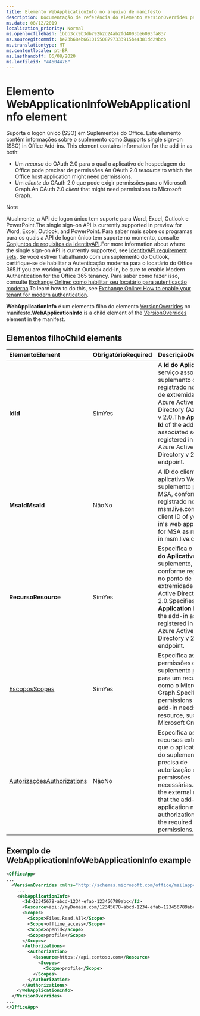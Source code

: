 ```yaml
---
title: Elemento WebApplicationInfo no arquivo de manifesto
description: Documentação de referência do elemento VersionOverrides para arquivos de manifesto de suplementos do Office (XML).
ms.date: 08/12/2019
localization_priority: Normal
ms.openlocfilehash: 1bbb3cc9b3db792b2d24ab2fd4003be6093fa837
ms.sourcegitcommit: be23b68eb661015508797333915b44381dd29bdb
ms.translationtype: MT
ms.contentlocale: pt-BR
ms.lasthandoff: 06/08/2020
ms.locfileid: "44604476"
---
```

# <a name="webapplicationinfo-element"></a><span data-ttu-id="a1444-103">Elemento WebApplicationInfo</span><span class="sxs-lookup"><span data-stu-id="a1444-103">WebApplicationInfo element</span></span>

<span data-ttu-id="a1444-104">Suporta o logon único (SSO) em Suplementos do Office. Este elemento contém informações sobre o suplemento como:</span><span class="sxs-lookup"><span data-stu-id="a1444-104">Supports single sign-on (SSO) in Office Add-ins. This element contains information for the add-in as both:</span></span>

- <span data-ttu-id="a1444-105">Um *recurso* do OAuth 2.0 para o qual o aplicativo de hospedagem do Office pode precisar de permissões.</span><span class="sxs-lookup"><span data-stu-id="a1444-105">An OAuth 2.0 *resource* to which the Office host application might need permissions.</span></span>
- <span data-ttu-id="a1444-106">Um *cliente* do OAuth 2.0 que pode exigir permissões para o Microsoft Graph.</span><span class="sxs-lookup"><span data-stu-id="a1444-106">An OAuth 2.0 *client* that might need permissions to Microsoft Graph.</span></span>

> [!NOTE]
> <span data-ttu-id="a1444-107">Atualmente, a API de logon único tem suporte para Word, Excel, Outlook e PowerPoint.</span><span class="sxs-lookup"><span data-stu-id="a1444-107">The single sign-on API is currently supported in preview for Word, Excel, Outlook, and PowerPoint.</span></span> <span data-ttu-id="a1444-108">Para saber mais sobre os programas para os quais a API de logon único tem suporte no momento, consulte [Conjuntos de requisitos da IdentityAPI](../requirement-sets/identity-api-requirement-sets.md).</span><span class="sxs-lookup"><span data-stu-id="a1444-108">For more information about where the single sign-on API is currently supported, see [IdentityAPI requirement sets](../requirement-sets/identity-api-requirement-sets.md).</span></span> <span data-ttu-id="a1444-109">Se você estiver trabalhando com um suplemento do Outlook, certifique-se de habilitar a Autenticação moderna para o locatário do Office 365.</span><span class="sxs-lookup"><span data-stu-id="a1444-109">If you are working with an Outlook add-in, be sure to enable Modern Authentication for the Office 365 tenancy.</span></span> <span data-ttu-id="a1444-110">Para saber como fazer isso, consulte [Exchange Online: como habilitar seu locatário para autenticação moderna](https://social.technet.microsoft.com/wiki/contents/articles/32711.exchange-online-how-to-enable-your-tenant-for-modern-authentication.aspx).</span><span class="sxs-lookup"><span data-stu-id="a1444-110">To learn how to do this, see [Exchange Online: How to enable your tenant for modern authentication](https://social.technet.microsoft.com/wiki/contents/articles/32711.exchange-online-how-to-enable-your-tenant-for-modern-authentication.aspx).</span></span>

<span data-ttu-id="a1444-111">**WebApplicationInfo** é um elemento filho do elemento [VersionOverrides](versionoverrides.md) no manifesto.</span><span class="sxs-lookup"><span data-stu-id="a1444-111">**WebApplicationInfo** is a child element of the [VersionOverrides](versionoverrides.md) element in the manifest.</span></span>  

## <a name="child-elements"></a><span data-ttu-id="a1444-112">Elementos filho</span><span class="sxs-lookup"><span data-stu-id="a1444-112">Child elements</span></span>

|  <span data-ttu-id="a1444-113">Elemento</span><span class="sxs-lookup"><span data-stu-id="a1444-113">Element</span></span> |  <span data-ttu-id="a1444-114">Obrigatório</span><span class="sxs-lookup"><span data-stu-id="a1444-114">Required</span></span>  |  <span data-ttu-id="a1444-115">Descrição</span><span class="sxs-lookup"><span data-stu-id="a1444-115">Description</span></span>  |
|:-----|:-----|:-----|
|  <span data-ttu-id="a1444-116">**Id**</span><span class="sxs-lookup"><span data-stu-id="a1444-116">**Id**</span></span>    |  <span data-ttu-id="a1444-117">Sim</span><span class="sxs-lookup"><span data-stu-id="a1444-117">Yes</span></span>   |  <span data-ttu-id="a1444-118">A **Id do Aplicativo** do serviço associado do suplemento conforme registrado no ponto de extremidade do Azure Active Directory (Azure AD) v 2.0.</span><span class="sxs-lookup"><span data-stu-id="a1444-118">The **Application Id** of the add-in's associated service as registered in the Azure Active Directory v 2.0 endpoint.</span></span>|
|  <span data-ttu-id="a1444-119">**MsaId**</span><span class="sxs-lookup"><span data-stu-id="a1444-119">**MsaId**</span></span>    |  <span data-ttu-id="a1444-120">Não</span><span class="sxs-lookup"><span data-stu-id="a1444-120">No</span></span>   |  <span data-ttu-id="a1444-121">A ID do cliente do aplicativo Web do seu suplemento para o MSA, conforme registrado no msm.live.com.</span><span class="sxs-lookup"><span data-stu-id="a1444-121">The client ID of your add-in's web application for MSA as registered in msm.live.com.</span></span>|
|  <span data-ttu-id="a1444-122">**Recurso**</span><span class="sxs-lookup"><span data-stu-id="a1444-122">**Resource**</span></span>  |  <span data-ttu-id="a1444-123">Sim</span><span class="sxs-lookup"><span data-stu-id="a1444-123">Yes</span></span>   |  <span data-ttu-id="a1444-124">Especifica o **URI da ID do Aplicativo** do suplemento, conforme registrado no ponto de extremidade do Azure Active Directory v 2.0.</span><span class="sxs-lookup"><span data-stu-id="a1444-124">Specifies the **Application ID URI** of the add-in as registered in the Azure Active Directory v 2.0 endpoint.</span></span>|
|  [<span data-ttu-id="a1444-125">Escopos</span><span class="sxs-lookup"><span data-stu-id="a1444-125">Scopes</span></span>](scopes.md)                |  <span data-ttu-id="a1444-126">Sim</span><span class="sxs-lookup"><span data-stu-id="a1444-126">Yes</span></span>  |  <span data-ttu-id="a1444-127">Especifica as permissões que o suplemento precisa para um recurso, como o Microsoft Graph.</span><span class="sxs-lookup"><span data-stu-id="a1444-127">Specifies the permissions that the add-in needs to a resource, such as Microsoft Graph.</span></span>  |
|  [<span data-ttu-id="a1444-128">Autorizações</span><span class="sxs-lookup"><span data-stu-id="a1444-128">Authorizations</span></span>](authorizations.md)  |  <span data-ttu-id="a1444-129">Não</span><span class="sxs-lookup"><span data-stu-id="a1444-129">No</span></span>   | <span data-ttu-id="a1444-130">Especifica os recursos externos que o aplicativo Web do suplemento precisa de autorização e as permissões necessárias.</span><span class="sxs-lookup"><span data-stu-id="a1444-130">Specifies the external resources that the add-in's web application needs authorization to and the required permissions.</span></span>|

## <a name="webapplicationinfo-example"></a><span data-ttu-id="a1444-131">Exemplo de WebApplicationInfo</span><span class="sxs-lookup"><span data-stu-id="a1444-131">WebApplicationInfo example</span></span>

```xml
<OfficeApp>
...
  <VersionOverrides xmlns="http://schemas.microsoft.com/office/mailappversionoverrides" xsi:type="VersionOverridesV1_0">
    ...
    <WebApplicationInfo>
      <Id>12345678-abcd-1234-efab-123456789abc</Id>
      <Resource>api://myDomain.com/12345678-abcd-1234-efab-123456789abc</Resource>
      <Scopes>
        <Scope>Files.Read.All</Scope>
        <Scope>offline_access</Scope>
        <Scope>openid</Scope>
        <Scope>profile</Scope>
      </Scopes>
      <Authorizations>
        <Authorization>
          <Resource>https://api.contoso.com</Resource>
            <Scopes>
              <Scope>profile</Scope>
          </Scopes>
        </Authorization>
      </Authorizations>
    </WebApplicationInfo>
  </VersionOverrides>
...
</OfficeApp>
```
